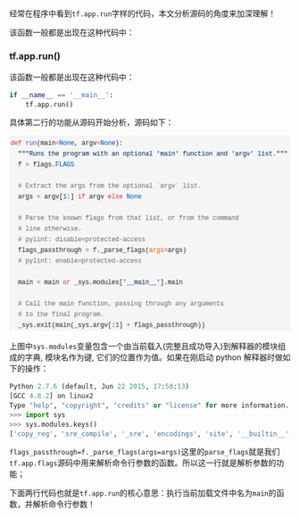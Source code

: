 ## 

经常在程序中看到`tf.app.run`字样的代码，本文分析源码的角度来加深理解！

该函数一般都是出现在这种代码中：

### tf.app.run()

该函数一般都是出现在这种代码中：

```python
if __name__ == '__main__':
    tf.app.run()
```

具体第二行的功能从源码开始分析，源码如下：

![](/assets/tf001_001.png)

上图中`sys.modules`变量包含一个由当前载入(完整且成功导入)到解释器的模块组成的字典, 模块名作为键, 它们的位置作为值。如果在刚启动 python 解释器时做如下的操作：

```python
Python 2.7.6 (default, Jun 22 2015, 17:58:13)
[GCC 4.8.2] on linux2
Type "help", "copyright", "credits" or "license" for more information.
>>> import sys
>>> sys.modules.keys()
['copy_reg', 'sre_compile', '_sre', 'encodings', 'site', '__builtin__', 'sysconfig', '__main__', 'encodings.encodings', 'abc', 'posixpath', '_weakrefset', 'errno', 'encodings.codecs', 'sre_constants', 're', '_abcoll', 'types', '_codecs', 'encodings.__builtin__', '_warnings', 'genericpath', 'stat', 'zipimport', '_sysconfigdata', 'warnings', 'UserDict', 'encodings.utf_8', 'sys', 'codecs', 'readline', '_sysconfigdata_nd', 'os.path', 'sitecustomize', 'signal', 'traceback', 'linecache', 'posix', 'encodings.aliases', 'exceptions', 'sre_parse', 'keyrings', 'os', '_weakref']

```

`flags_passthrough=f._parse_flags(args=args)`这里的`parse_flags`就是我们`tf.app.flags`源码中用来解析命令行参数的函数。所以这一行就是解析参数的功能；

下面两行代码也就是`tf.app.run`的核心意思：执行当前加载文件中名为`main`的函数，并解析命令行参数！
